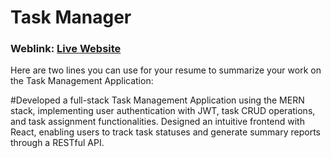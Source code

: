 # Task Manager

### Weblink: [Live Website](https://task-manager-ulta.onrender.com)
Here are two lines you can use for your resume to summarize your work on the Task Management Application:


#Developed a full-stack Task Management Application using the MERN stack, implementing user authentication with JWT, task CRUD operations, and task assignment functionalities. Designed an intuitive frontend with React, enabling users to track task statuses and generate summary reports through a RESTful API.
